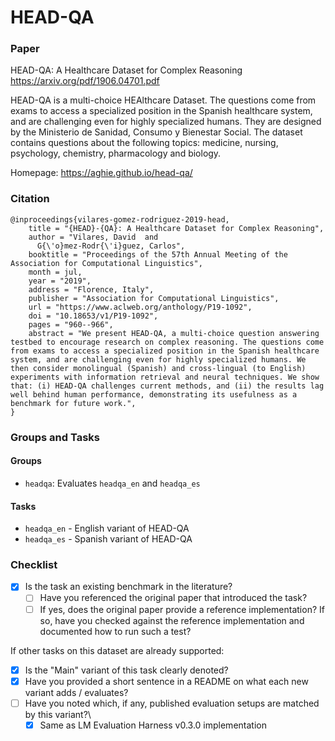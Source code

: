# HEAD-QA

### Paper

HEAD-QA: A Healthcare Dataset for Complex Reasoning
https://arxiv.org/pdf/1906.04701.pdf

HEAD-QA is a multi-choice HEAlthcare Dataset. The questions come from exams to access a specialized position in the
Spanish healthcare system, and are challenging even for highly specialized humans. They are designed by the Ministerio
de Sanidad, Consumo y Bienestar Social.
The dataset contains questions about the following topics: medicine, nursing, psychology, chemistry, pharmacology and biology.

Homepage: https://aghie.github.io/head-qa/

### Citation

```
@inproceedings{vilares-gomez-rodriguez-2019-head,
    title = "{HEAD}-{QA}: A Healthcare Dataset for Complex Reasoning",
    author = "Vilares, David  and
      G{\'o}mez-Rodr{\'i}guez, Carlos",
    booktitle = "Proceedings of the 57th Annual Meeting of the Association for Computational Linguistics",
    month = jul,
    year = "2019",
    address = "Florence, Italy",
    publisher = "Association for Computational Linguistics",
    url = "https://www.aclweb.org/anthology/P19-1092",
    doi = "10.18653/v1/P19-1092",
    pages = "960--966",
    abstract = "We present HEAD-QA, a multi-choice question answering testbed to encourage research on complex reasoning. The questions come from exams to access a specialized position in the Spanish healthcare system, and are challenging even for highly specialized humans. We then consider monolingual (Spanish) and cross-lingual (to English) experiments with information retrieval and neural techniques. We show that: (i) HEAD-QA challenges current methods, and (ii) the results lag well behind human performance, demonstrating its usefulness as a benchmark for future work.",
}
```

### Groups and Tasks

#### Groups

- `headqa`: Evaluates `headqa_en` and `headqa_es`

#### Tasks

* `headqa_en` - English variant of HEAD-QA
* `headqa_es` - Spanish variant of HEAD-QA

### Checklist

* [x] Is the task an existing benchmark in the literature?
    * [ ] Have you referenced the original paper that introduced the task?
    * [ ] If yes, does the original paper provide a reference implementation? If so, have you checked against the reference implementation and documented how to run such a test?

If other tasks on this dataset are already supported:

* [x] Is the "Main" variant of this task clearly denoted?
* [x] Have you provided a short sentence in a README on what each new variant adds / evaluates?
* [ ] Have you noted which, if any, published evaluation setups are matched by this variant?\
    * [x] Same as LM Evaluation Harness v0.3.0 implementation
